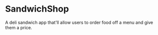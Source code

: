 # SandwichShop
A deli sandwich app that'll allow users to order food off a menu and give them a price.
